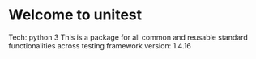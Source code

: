 # Welcome to unitest

Tech: python 3
This is a package for all common and reusable standard functionalities across testing framework
version: 1.4.16